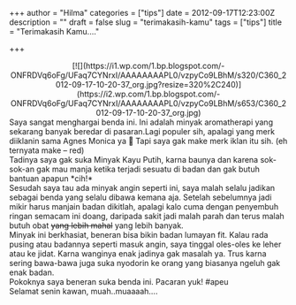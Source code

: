 +++
author = "Hilma"
categories = ["tips"]
date = 2012-09-17T12:23:00Z
description = ""
draft = false
slug = "terimakasih-kamu"
tags = ["tips"]
title = "Terimakasih Kamu...."

+++

<div class="separator" style="clear: both; text-align: center;">[![](https://i1.wp.com/1.bp.blogspot.com/-ONFRDVq6oFg/UFaq7CYNrxI/AAAAAAAAPL0/vzpyCo9LBhM/s320/C360_2012-09-17-10-20-37_org.jpg?resize=320%2C240)](https://i2.wp.com/1.bp.blogspot.com/-ONFRDVq6oFg/UFaq7CYNrxI/AAAAAAAAPL0/vzpyCo9LBhM/s653/C360_2012-09-17-10-20-37_org.jpg)</div><div></div><div>Saya sangat menghargai benda ini. Ini adalah minyak aromatherapi yang sekarang banyak beredar di pasaran.Lagi populer sih, apalagi yang merk diiklanin sama Agnes Monica ya 🙂 Tapi saya gak make merk iklan itu sih. (eh ternyata make – red)</div><div>Tadinya saya gak suka Minyak Kayu Putih, karna baunya dan karena sok-sok-an gak mau manja ketika terjadi sesuatu di badan dan gak butuh bantuan apapun *cih!*</div><div>Sesudah saya tau ada minyak angin seperti ini, saya malah selalu jadikan sebagai benda yang selalu dibawa kemana aja. Setelah sebelumnya jadi mikir harus manjain badan dikitlah, apalagi kalo cuma dengan penyembuh ringan semacam ini doang, daripada sakit jadi malah parah dan terus malah butuh obat <span style="text-decoration: line-through;">yang lebih mahal</span> yang lebih banyak.</div><div>Minyak ini berkhasiat, beneran bisa bikin badan lumayan fit. Kalau rada pusing atau badannya seperti masuk angin, saya tinggal oles-oles ke leher atau ke jidat. Karna wanginya enak jadinya gak masalah ya. Trus karna sering bawa-bawa juga suka nyodorin ke orang yang biasanya ngeluh gak enak badan.</div><div>Pokoknya saya beneran suka benda ini. Pacaran yuk! #apeu</div><div></div><div>Selamat senin kawan, muah..muaaaah….</div>

